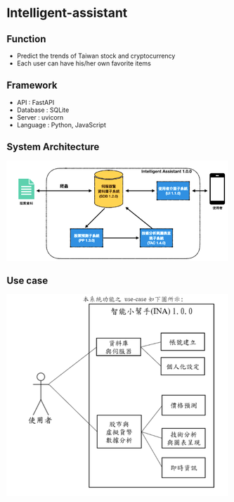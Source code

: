 # Intelligent-assistant

## Function
- Predict the trends of Taiwan stock and cryptocurrency
- Each user can have his/her own favorite items

## Framework
- API : FastAPI
- Database : SQLite 
- Server : uvicorn
- Language : Python, JavaScript

## System Architecture
![img](./Images/img2.png)

## Use case
![img](./Images/img1.png)